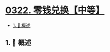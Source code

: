 # [0322. 零钱兑换【中等】](https://github.com/tnotesjs/TNotes.leetcode/tree/main/notes/0322.%20%E9%9B%B6%E9%92%B1%E5%85%91%E6%8D%A2%E3%80%90%E4%B8%AD%E7%AD%89%E3%80%91)

<!-- region:toc -->

- [1. 📝 概述](#1--概述)

<!-- endregion:toc -->

## 1. 📝 概述

